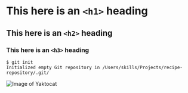 # This here is an `<h1>` heading
## This here is an `<h2>` heading
### This here is an `<h3>` heading

```
$ git init
Initialized empty Git repository in /Users/skills/Projects/recipe-repository/.git/
```

![Image of Yaktocat](https://octodex.github.com/images/yaktocat.png)
